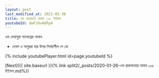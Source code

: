 ```yaml
---
layout: post
last_modified_at: 2021-03-30
title: ওম মহাধ্যায়ে নামায ১০৮ টাইমস
youtubeId: dwFJGvA8Pp4
---
```

 
 
 ওম দেবাসুরা গ্যানাস্রেয় নামায  
 
 -  দেবস ও অসুররা যার উপর নির্ভরশীল সে কে 
 
  
 
  
 
 
 
 
 
 


{% include youtubePlayer.html id=page.youtubeId %}
 
[Next]({{ site.baseurl }}{% link  split2/_posts/2020-01-26-ওম রাকসানায়া নামায ১০৮ টাইমস.md%})
 

